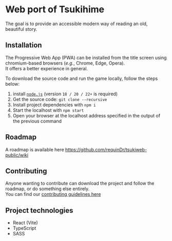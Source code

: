 # Web port of Tsukihime
The goal is to provide an accessible modern way of reading an old, beautiful story.  

## Installation
The Progressive Web App (PWA) can be installed from the title screen using chromium-based browsers (_e.g._, Chrome, Edge, Opera).  
It offers a better experience in general.

To download the source code and run the game locally, follow the steps below:
1) install [`node.js`](https://nodejs.org/en/download) (version `18 / 20 / 22+` is required)
2) Get the source code: `git clone --recursive`
3) Install project dependencies with `npm i`
4) Start the localhost with `npm start`
5) Open your browser at the localhost address specified in the output of the previous command

## Roadmap
A roadmap is available here https://github.com/requinDr/tsukiweb-public/wiki

## Contributing
Anyone wanting to contribute can download the project and follow the roadmap, or do something else entirely.  
You can find our [contributing guidelines here](https://github.com/requinDr/tsukiweb-public/blob/main/CONTRIBUTING.md)

## Project technologies
- React (Vite)
- TypeScript
- SASS
